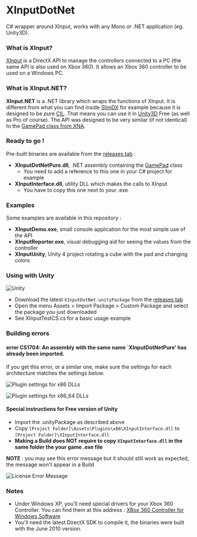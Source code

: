 XInputDotNet
============

C# wrapper around XInput, works with any Mono or .NET application (eg. Unity3D).

### What is XInput?

[XInput](http://msdn.microsoft.com/en-us/library/ee416996%28VS.85%29.aspx) is a DirectX API to manage the controllers connected to a PC (the same API is also used on Xbox 360). It allows an Xbox 360 controller to be used on a Windows PC.

### What is XInput.NET?

**XInput.NET** is a .NET library which wraps the functions of XInput. It is different from what you can find inside [SlimDX](http://slimdx.org/) for example because it is designed to be pure [CIL](http://en.wikipedia.org/wiki/Common_Intermediate_Language). That means you can use it in [Unity3D](http://unity3d.com/) Free (as well as Pro of course). The API was designed to be very similar (if not identical) to the [GamePad class from XNA](http://msdn.microsoft.com/en-us/library/microsoft.xna.framework.input.gamepad.aspx).

### Ready to go !

Pre-built binaries are available from the [releases tab](https://github.com/speps/XInputDotNet/releases) :

* **XInputDotNetPure.dll**, .NET assembly containing the [GamePad](http://msdn.microsoft.com/en-us/library/microsoft.xna.framework.input.gamepad.aspx) class
    - You need to add a reference to this one in your C# project for example
* **XInputInterface.dll**, utility DLL which makes the calls to XInput
    - You have to copy this one next to your .exe

### Examples

Some examples are available in this repository :

* **XInputDemo.exe**, small console application for the most simple use of the API
* **XInputReporter.exe**, visual debugging aid for seeing the values from the controller
* **XInputUnity**, Unity 4 project rotating a cube with the pad and changing colors

### Using with Unity

![Unity](https://raw.github.com/speps/XInputDotNet/master/Screenshot.jpg)

* Download the latest `XInputDotNet.unityPackage` from the [releases tab](https://github.com/speps/XInputDotNet/releases)
* Open the menu Assets > Import Package > Custom Package and select the package you just downloaded
* See XInputTestCS.cs for a basic usage example

### Building errors

#### error CS1704: An assembly with the same name `XInputDotNetPure' has already been imported.

If you get this error, or a similar one, make sure the settings for each architecture matches the settings below.

![Plugin settings for x86 DLLs](https://raw.github.com/speps/XInputDotNet/master/SettingsX86.jpg)

![Plugin settings for x86_64 DLLs](https://raw.github.com/speps/XInputDotNet/master/SettingsX64.jpg)

#### <a name="free"></a>Special instructions for Free version of Unity

* Import the .unityPackage as described above
* Copy `[Project Folder]\Assets\Plugins\x86\XInputInterface.dll` to `[Project Folder]\XInputInterface.dll`
* **Making a Build does NOT require to copy `XInputInterface.dll` in the same folder the your game .exe file**

**NOTE** : you may see this error message but it should still work as expected, the message won't appear in a Build

![License Error Message](https://raw.github.com/speps/XInputDotNet/master/LicenseError.jpg)

### Notes

* Under Windows XP, you'll need special drivers for your Xbox 360 Controller. You can find them at this address : [XBox 360 Controller for Windows Software](http://www.microsoft.com/en-us/download/details.aspx?id=34001)
* You'll need the latest DirectX SDK to compile it, the binaries were built with the June 2010 version.
